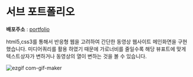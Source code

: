 # 서브 포트폴리오 

<strong>배포주소</strong> : <a href="https://eloquent-biscotti-6d6799.netlify.app" title="웹사이트로 이동" target="_blank">portfolio</a>  
      
      
html5,css3를 통해서 반응형 웹을 고려하여 간단한 동영상 웹사이트 메인화면을 구현했습니다. 미디어쿼리를 활용 하였기 때문에 가로너비를 줄일수록 해당 뷰표트에 맞게 텍스트상자가 변하거나 동영상의 열이 변하는 것을 볼 수 있습니다.  
      
![ezgif com-gif-maker](https://user-images.githubusercontent.com/97280104/179411642-e1b9e101-4442-44d4-8f5c-18cef405c0d0.gif)
  
  
  

  
  
